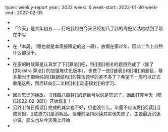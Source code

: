 type:: weekly-report
year:: 2022
week:: 6
week-start:: 2022-01-30
week-end:: 2022-02-05

-
- 「今天」是大年初五…… 行吧我坦白今天已经初八了我的周报又咕咕咕到了现在才写
-
- 在「本周」（嗯也就是本周报限定的这一周），放假在家过年，因此工作上自然什么都没干。
-
- 在家的时候算是认真学了下[[算法]]吧，将[[图]]相关的题目完成了（除了 [[Dijkstra 算法]]  的加强堆优化版本），也做了一些[[链表]]和[[堆]]的题目，基本相当于把单纯的[[数据结构]]的算法题学的差不多了？希望下一周可以正式收尾这些，然后转向[[二叉树]]和[[动态规划]]的学习。
-
- 因为忘记的缘故， [[残酷八股群]]的题目可以说是忘记了，因此打算今天（嗯 [[2022-02-08]]）开始恢复！！
- 另外 [[每日阅读]] 完成的其实也不好，但也没什么，毕竟不应该将[[阅读]]当成负担，[[意志力]]是消耗品。但睡前坚持阅读其实也失败了，主要最近沉迷小说，那么也从今天晚上开始
-